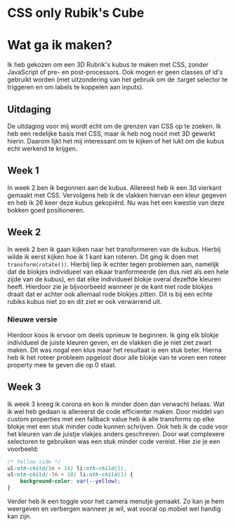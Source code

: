 # CSS only Rubik's Cube

# Wat ga ik maken?

Ik heb gekozen om een 3D Rubrik's kubus te maken met CSS, zonder JavaScript of pre- en post-processors. Ook mogen er geen classes of id's gebruikt worden (met uitzondering van het gebruik om de :target selector te triggeren en om labels te koppelen aan inputs).

## Uitdaging

De uitdaging voor mij wordt echt om de grenzen van CSS op te zoeken. Ik heb een redelijke basis met CSS, maar ik heb nog nooit met 3D gewerkt hierin. Daarom lijkt het mij interessant om te kijken of het lukt om die kubus echt werkend te krijgen.

## Week 1

In week 2 ben ik begonnen aan de kubus. Allereest heb ik een 3d vierkant gemaakt met CSS. Vervolgens heb ik de vlakken hiervan een kleur gegeven en heb ik 26 keer deze kubus gekopiërd. Nu was het een kwestie van deze bokken goed positioneren.

## Week 2

In week 2 ben ik gaan kijken naar het transformeren van de kubus. Hierbij wilde ik eerst kijken hoe ik 1 kant kan roteren. Dit ging ik doen met `transform(rotate())`. Hierbij liep ik echter tegen problemen aan, namelijk dat de blokjes individueel van elkaar tranformeerde (en dus niet als een hele zijde van de kubus), en dat elke individueel blokje overal dezelfde kleuren heeft. Hierdoor zie je bijvoorbeeld wanneer je de kant met rode blokjes draait dat er achter ook allemaal rode blokjes zitten. Dit is bij een echte rubiks kubus niet zo en dit ziet er ook verwarrend uit.

### Nieuwe versie

Hierdoor koos ik ervoor om deels opnieuw te beginnen. Ik ging elk blokje individueel de juiste kleuren geven, en de vlakken die je niet ziet zwart maken. Dit was nogal een klus maar het resultaat is een stuk beter. Hierna heb ik het roteer probleem opgelost door alle blokje van te voren een roteer property mee te geven die op 0 staat.

## Week 3

Ik week 3 kreeg ik corona en kon ik minder doen dan verwacht helaas. Wat ik wel heb gedaan is allereerst de code efficienter maken. Door middel van custom properties met een fallback value heb ik alle transforms op elke blokje met een stuk minder code kunnen schrijven. Ook heb ik de code voor het kleuren van de juistje vlakjes anders geschreven. Door wat complexere selectoren te gebruiken was een stuk minder code vereist. Hier zie je een voorbeeld:

```css
/* Yellow side */
ul:nth-child(3n + 14) li:nth-child(2),
ul:nth-child(-3n + 18) li:nth-child(2) {
    background-color: var(--yellow);
}
```

Verder heb ik een toggle voor het camera menutje gemaakt. Zo kan je hem weergeven en verbergen wanneer je wil, wat vooral op mobiel wel handig kan zijn.
